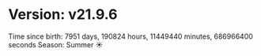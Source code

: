 # Version: v21.9.6
Time since birth: 7951 days, 190824 hours, 11449440 minutes, 686966400 seconds
Season: Summer ☀️
